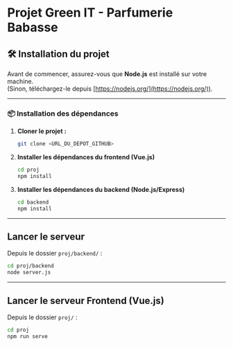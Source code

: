 # Projet Green IT - Parfumerie Babasse

## 🛠️ Installation du projet

Avant de commencer, assurez-vous que **Node.js** est installé sur votre machine.  
(Sinon, téléchargez-le depuis [https://nodejs.org/](https://nodejs.org/)).

---

### 📦 Installation des dépendances

1. **Cloner le projet :**
   ```bash
   git clone <URL_DU_DEPOT_GITHUB>
   ```


2. **Installer les dépendances du frontend (Vue.js)**
   ```bash
   cd proj
   npm install
   ```

3. **Installer les dépendances du backend (Node.js/Express)**
   ```bash
   cd backend
   npm install
   ```



---

## Lancer le serveur

Depuis le dossier `proj/backend/` :

   ```bash
   cd proj/backend
   node server.js
   ```

---

## Lancer le serveur Frontend (Vue.js)

Depuis le dossier `proj/` :

   ```bash
   cd proj
   npm run serve
   ```
